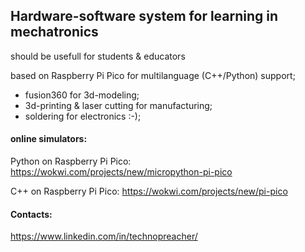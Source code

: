 ## Hardware-software system for learning in mechatronics

should be usefull for students & educators

based on Raspberry Pi Pico for multilanguage (C++/Python) support;

- fusion360 for 3d-modeling; 
- 3d-printing & laser cutting for manufacturing;
- soldering for electronics :-);

#### online simulators:
Python on Raspberry Pi Pico: https://wokwi.com/projects/new/micropython-pi-pico

C++ on Raspberry Pi Pico: https://wokwi.com/projects/new/pi-pico


#### Contacts:
https://www.linkedin.com/in/technopreacher/



